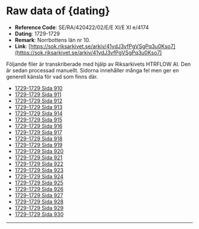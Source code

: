 
# Raw data of {dating}

- **Reference Code**: SE/RA/420422/02/E/E XI/E XI e/4174
- **Dating**: 1729-1729
- **Remark**: Norrbottens län nr 10.
- **Link**: [https://sok.riksarkivet.se/arkiv/41ydJ3vfPgVSgPq3u0Kso7](https://sok.riksarkivet.se/arkiv/41ydJ3vfPgVSgPq3u0Kso7)

Följande filer är transkriberade med hjälp av Riksarkivets HTRFLOW AI. Den är sedan processad manuellt. Sidorna innehåller många fel men ger en generell känsla för vad som finns där.

- [1729-1729 Sida 910](1729-Sida-910.md)
- [1729-1729 Sida 911](1729-Sida-911.md)
- [1729-1729 Sida 912](1729-Sida-912.md)
- [1729-1729 Sida 913](1729-Sida-913.md)
- [1729-1729 Sida 914](1729-Sida-914.md)
- [1729-1729 Sida 915](1729-Sida-915.md)
- [1729-1729 Sida 916](1729-Sida-916.md)
- [1729-1729 Sida 917](1729-Sida-917.md)
- [1729-1729 Sida 918](1729-Sida-918.md)
- [1729-1729 Sida 919](1729-Sida-919.md)
- [1729-1729 Sida 920](1729-Sida-920.md)
- [1729-1729 Sida 921](1729-Sida-921.md)
- [1729-1729 Sida 922](1729-Sida-922.md)
- [1729-1729 Sida 923](1729-Sida-923.md)
- [1729-1729 Sida 924](1729-Sida-924.md)
- [1729-1729 Sida 925](1729-Sida-925.md)
- [1729-1729 Sida 926](1729-Sida-926.md)
- [1729-1729 Sida 927](1729-Sida-927.md)
- [1729-1729 Sida 928](1729-Sida-928.md)
- [1729-1729 Sida 929](1729-Sida-929.md)
- [1729-1729 Sida 930](1729-Sida-930.md)
---
